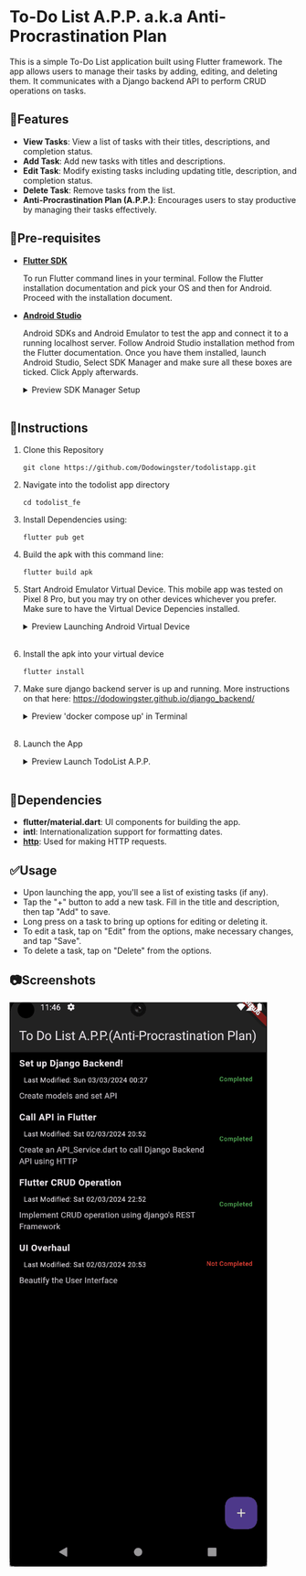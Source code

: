 # To-Do List A.P.P. a.k.a Anti-Procrastination Plan

This is a simple To-Do List application built using Flutter framework. The app allows users to manage their tasks by adding, editing, and deleting them. It communicates with a Django backend API to perform CRUD operations on tasks.

## :star2:Features

- **View Tasks**: View a list of tasks with their titles, descriptions, and completion status.
- **Add Task**: Add new tasks with titles and descriptions.
- **Edit Task**: Modify existing tasks including updating title, description, and completion status.
- **Delete Task**: Remove tasks from the list.
- **Anti-Procrastination Plan (A.P.P.)**: Encourages users to stay productive by managing their tasks effectively.

## :tada:Pre-requisites

- [**Flutter SDK**](https://docs.flutter.dev/get-started/install)
  
   To run Flutter command lines in your terminal. Follow the Flutter installation documentation and pick your OS and then for Android. Proceed with the installation document.

- [**Android Studio**](https://developer.android.com/studio)
   
   Android SDKs and Android Emulator to test the app and connect it to a running localhost server. Follow Android Studio installation method from the Flutter documentation.
   Once you have them installed, launch Android Studio, Select SDK Manager and make sure all these boxes are ticked. Click Apply afterwards.

  <details>
  <summary>Preview SDK Manager Setup</summary>

  ![SDK Manager](resource/AndroidStudioSetup.gif)

  </details><br>

## :wrench:Instructions

1. Clone this Repository

   ```
   git clone https://github.com/Dodowingster/todolistapp.git
   ```

2. Navigate into the todolist app directory

   ```
   cd todolist_fe
   ```

1. Install Dependencies using:

   ```
   flutter pub get
   ```

2. Build the apk with this command line:

   ```
   flutter build apk
   ```

3. Start Android Emulator Virtual Device. This mobile app was tested on Pixel 8 Pro, but you may try on other devices whichever you prefer. Make sure to have the Virtual Device
   Depencies installed.

      <details>
      <summary>Preview Launching Android Virtual Device</summary>
      
      ![Launch Android Virtual Device](resource/VirtualDeviceLaunch.gif)

      </details><br>

3. Install the apk into your virtual device

   ```
   flutter install
   ```

2. Make sure django backend server is up and running. More instructions on that here: https://dodowingster.github.io/django_backend/

      <details>
      <summary>Preview 'docker compose up' in Terminal</summary>

      ![docker compose up](https://github.com/Dodowingster/django_backend/blob/main/resource/dockercomposeup.gif)

      </details><br>

3. Launch the App

      <details>
      <summary>Preview Launch TodoList A.P.P.</summary>

      ![Launch App](resource/LaunchApp.gif)

      </details><br>

## :pushpin:Dependencies

- **flutter/material.dart**: UI components for building the app.
- **intl**: Internationalization support for formatting dates.
- **[http](https://pub.dev/packages/http)**: Used for making HTTP requests.

## :white_check_mark:Usage

- Upon launching the app, you'll see a list of existing tasks (if any).
- Tap the "+" button to add a new task. Fill in the title and description, then tap "Add" to save.
- Long press on a task to bring up options for editing or deleting it.
- To edit a task, tap on "Edit" from the options, make necessary changes, and tap "Save".
- To delete a task, tap on "Delete" from the options.

## :camera:Screenshots

![To-Do List App Screenshot](resource/ToDoListApp.gif)
